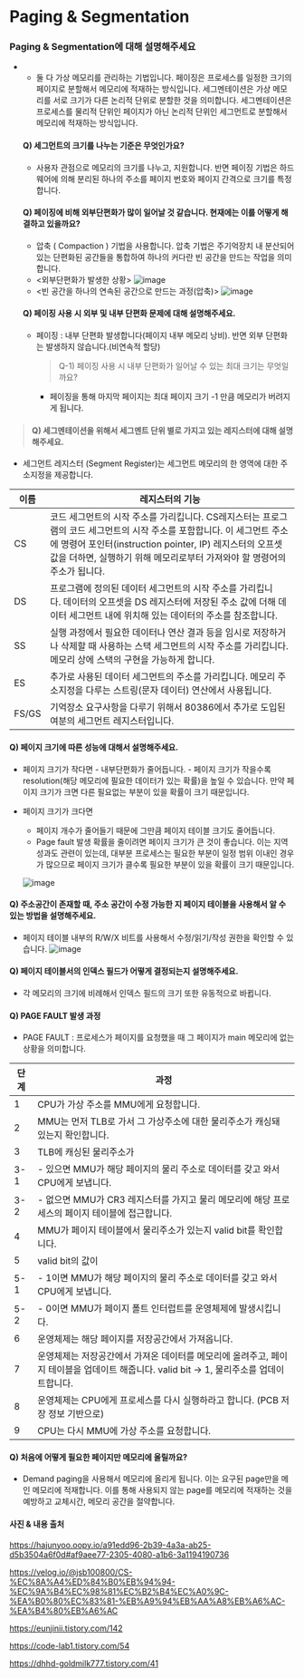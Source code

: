 # Paging & Segmentation

### Paging & Segmentation에 대해 설명해주세요
- * 둘 다 가상 메모리를 관리하는 기법입니다. 
   페이징은 프로세스를 일정한 크기의 페이지로 분할해서 메모리에 적재하는 방식입니다.
   세그멘테이션은 가상 메모리를 서로 크기가 다른 논리적 단위로 분할한 것을 의미합니다. 세그멘테이션은 프로세스를 물리적 단위인 페이지가 아닌 논리적 단위인 세그먼트로 분할해서 메모리에 적재하는 방식입니다. 

   #### Q) 세그먼트의 크기를 나누는 기준은 무엇인가요?
   - 사용자 관점으로 메모리의 크기를 나누고, 지원합니다. 반면 페이징 기법은 하드웨어에 의해 분리된 하나의 주소를 페이지 번호와 페이지 간격으로 크기를 특정합니다.

   #### Q) 페이징에 비해 외부단편화가 많이 일어날 것 같습니다. 현재에는 이를 어떻게 해결하고 있을까요? 
   - 압축 ( Compaction ) 기법을 사용합니다. 압축 기법은 주기억장치 내 분산되어 있는 단편화된 공간들을 통합하여 하나의 커다란 빈 공간을 만드는 작업을 의미합니다.
   - <외부단편화가 발생한 상황>
    ![image](https://user-images.githubusercontent.com/76711238/229358437-ec2fcee5-8e25-44dd-92c3-a15f800a874e.png)
   - <빈 공간을 하나의 연속된 공간으로 만드는 과정(압축)>
    ![image](https://user-images.githubusercontent.com/76711238/229358459-96821116-2c8b-4a4d-821f-fc62e949435a.png)

   #### Q) 페이징 사용 시 외부 및 내부 단편화 문제에 대해 설명해주세요.
   - 페이징 : 내부 단편화 발생합니다(페이지 내부 메모리 낭비). 반면 외부 단편화는 발생하지 않습니다.(비연속적 할당)

      > Q-1) 페이징 사용 시 내부 단편화가 일어날 수 있는 최대 크기는 무엇일까요?
      - 페이징을 통해 마지막 페이지는 최대 페이지 크기 -1 만큼 메모리가 버려지게 됩니다. 

> #### Q) 세그멘테이션을 위해서 세그멘트 단위 별로 가지고 있는 레지스터에 대해 설명해주세요. 
   - 세그먼트 레지스터 (Segment Register)는 세그먼트 메모리의 한 영역에 대한 주소지정을 제공합니다. 
 
이름|레지스터의 기능
-- | --
CS | 코드 세그먼트의 시작 주소를 가리킵니다. CS레지스터는 프로그램의 코드 세그먼트의 시작 주소를 포함합니다. 이 세그먼트 주소에 명령어 포인터(instruction pointer, IP) 레지스터의 오프셋 값을 더하면, 실행하기 위해 메모리로부터 가져와야 할 명령어의 주소가 됩니다.
DS | 프로그램에 정의된 데이터 세그먼트의 시작 주소를 가리킵니다. 데이터의 오프셋을 DS 레지스터에 저장된 주소 값에 더해 데이터 세그먼트 내에 위치해 있는 데이터의 주소를 참조합니다.
SS | 실행 과정에서 필요한 데이터나 연산 결과 등을 임시로 저장하거나 삭제할 때 사용하는 스택 세그먼트의 시작 주소를 가리킵니다.  메모리 상에 스택의 구현을 가능하게 합니다.
ES | 추가로 사용된 데이터 세그먼트의 주소를 가리킵니다. 메모리 주소지정을 다루는 스트링(문자 데이터) 연산에서 사용됩니다.
FS/GS | 기억장소 요구사항을 다루기 위해서 80386에서 추가로 도입된 여분의 세그먼트 레지스터입니다.
  

   #### Q) 페이지 크기에 따른 성능에 대해서 설명해주세요.
   - 페이지 크기가 작다면 
         - 내부단편화가 줄어듭니다.
         - 페이지 크기가 작을수록 resolution(해당 메모리에 필요한 데이터가 있는 확률)을 높일 수 있습니다. 만약 페이지 크기가 크면 다른 필요없는 부분이 있을 확률이 크기 때문입니다.

   - 페이지 크기가 크다면
      - 페이지 개수가 줄어들기 때문에 그만큼 페이지 테이블 크기도 줄어듭니다.
      - Page fault 발생 확률을 줄이려면 페이지 크기가 큰 것이 좋습니다. 이는 지역성과도 관련이 있는데, 대부분 프로세스는 필요한 부분이 일정 범위 이내인 경우가 많으므로 페이지 크기가 클수록 필요한 부분이 있을 확률이 크기 때문입니다. 

      ![image](https://user-images.githubusercontent.com/76711238/229358856-680efeb3-2698-4a1a-8bc9-80d471d60e0d.png)   

   #### Q) 주소공간이 존재할 때, 주소 공간이 수정 가능한 지 페이지 테이블을 사용해서 알 수 있는 방법을 설명해주세요.
   - 페이지 테이블 내부의 R/W/X 비트를 사용해서 수정/읽기/작성 권한을 확인할 수 있습니다. 
      ![image](https://user-images.githubusercontent.com/76711238/229357591-9a2c9d0f-a91b-4621-ad93-f4d416f3e99e.png)

   #### Q) 페이지 테이블서의 인덱스 필드가 어떻게 결정되는지 설명해주세요.
   - 각 메모리의 크기에 비례해서 인덱스 필드의 크기 또한 유동적으로 바뀝니다.  

   #### Q) PAGE FAULT 발생 과정 
   - PAGE FAULT : 프로세스가 페이지를 요청했을 때 그 페이지가 main 메모리에 없는 상황을 의미합니다.  

   단계|과정
   -- | --
   1 | CPU가 가상 주소를 MMU에게 요청합니다.
   2 | MMU는 먼저 TLB로 가서 그 가상주소에 대한 물리주소가 캐싱돼 있는지 확인합니다.
   3 | TLB에 캐싱된 물리주소가 
   3-1  |- 있으면 MMU가 해당 페이지의 물리 주소로 데이터를 갖고 와서 CPU에게 보냅니다.
   3-2  |- 없으면 MMU가 CR3 레지스터를 가지고 물리 메모리에 해당 프로세스의 페이지 테이블에 접근합니다.
   4 | MMU가 페이지 테이블에서 물리주소가 있는지 valid bit를 확인합니다.
   5 | valid bit의 값이 
   5-1  |- 1이면 MMU가 해당 페이지의 물리 주소로 데이터를 갖고 와서 CPU에게 보냅니다.
   5-2  |- 0이면 MMU가 페이지 폴트 인터럽트를 운영체제에 발생시킵니다.
   6 | 운영체제는 해당 페이지를 저장공간에서 가져옵니다.
   7 | 운영체제는 저장공간에서 가져온 데이터를 메모리에 올려주고, 페이지 테이블을 업데이트 해줍니다. valid bit -> 1, 물리주소를 업데이트합니다.
   8 | 운영체제는 CPU에게 프로세스를 다시 실행하라고 합니다. (PCB 저장 정보 기반으로)
   9 | CPU는 다시 MMU에 가상 주소를 요청합니다.

   #### Q) 처음에 어떻게 필요한 페이지만 메모리에 올릴까요?
   - Demand paging을 사용해서 메모리에 올리게 됩니다. 이는 요구된 page만을 메인 메모리에 적재합니다. 이를 통해 사용되지 않는 page를 메모리에 적재하는 것을 예방하고 교체시간, 메모리 공간을 절약합니다.


  #### 사진 & 내용 출처
  https://hajunyoo.oopy.io/a91edd96-2b39-4a3a-ab25-d5b3504a6f0d#af9aee77-2305-4080-a1b6-3a1194190736

  https://velog.io/@jsb100800/CS-%EC%8A%A4%ED%84%B0%EB%94%94-%EC%9A%B4%EC%98%81%EC%B2%B4%EC%A0%9C-%EA%B0%80%EC%83%81-%EB%A9%94%EB%AA%A8%EB%A6%AC-%EA%B4%80%EB%A6%AC

  https://eunjinii.tistory.com/142

  https://code-lab1.tistory.com/54

  https://dhhd-goldmilk777.tistory.com/41
